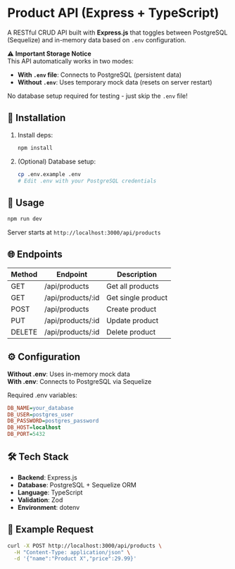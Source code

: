 # Product API (Express + TypeScript)

A RESTful CRUD API built with **Express.js** that toggles between PostgreSQL (Sequelize) and in-memory data based on `.env` configuration.

⚠️ **Important Storage Notice**  
This API automatically works in two modes:  
- **With `.env` file**: Connects to PostgreSQL (persistent data)  
- **Without `.env`**: Uses temporary mock data (resets on server restart)  

No database setup required for testing - just skip the `.env` file!

## 🔧 Installation
1. Install deps:
   ```bash
   npm install
   ```
2. (Optional) Database setup:
   ```bash
   cp .env.example .env
   # Edit .env with your PostgreSQL credentials
   ```

## 🚀 Usage
```bash
npm run dev
```
Server starts at `http://localhost:3000/api/products`

## 🌐 Endpoints
| Method | Endpoint              | Description          |
|--------|-----------------------|----------------------|
| GET    | /api/products         | Get all products     |
| GET    | /api/products/:id     | Get single product   |
| POST   | /api/products         | Create product       |
| PUT    | /api/products/:id     | Update product       |
| DELETE | /api/products/:id     | Delete product       |

## ⚙️ Configuration
**Without .env**: Uses in-memory mock data  
**With .env**: Connects to PostgreSQL via Sequelize

Required .env variables:
```ini
DB_NAME=your_database
DB_USER=postgres_user
DB_PASSWORD=postgres_password
DB_HOST=localhost
DB_PORT=5432
```

## 🛠️ Tech Stack
- **Backend**: Express.js
- **Database**: PostgreSQL + Sequelize ORM
- **Language**: TypeScript
- **Validation**: Zod
- **Environment**: dotenv

## 📝 Example Request
```bash
curl -X POST http://localhost:3000/api/products \
  -H "Content-Type: application/json" \
  -d '{"name":"Product X","price":29.99}'
```
